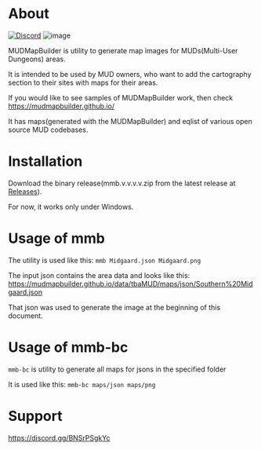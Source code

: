 # About
[![Discord](https://img.shields.io/discord/1335801517856264264)](https://discord.gg/BNSrPSgkYc)
![image](https://github.com/user-attachments/assets/0f4aeb43-31d8-46b7-9ef2-91c49e439e9b)


MUDMapBuilder is utility to generate map images for MUDs(Multi-User Dungeons) areas.

It is intended to be used by MUD owners, who want to add the cartography section to their sites with maps for their areas.

If you would like to see samples of MUDMapBuilder work, then check https://mudmapbuilder.github.io/

It has maps(generated with the MUDMapBuilder) and eqlist of various open source MUD codebases.

# Installation
Download the binary release(mmb.v.v.v.v.zip from the latest release at [Releases](https://github.com/rds1983/MUDMapBuilder/releases)). 

For now, it works only under Windows.

# Usage of mmb
The utility is used like this: `mmb Midgaard.json Midgaard.png`

The input json contains the area data and looks like this: https://mudmapbuilder.github.io/data/tbaMUD/maps/json/Southern%20Midgaard.json

That json was used to generate the image at the beginning of this document.

# Usage of mmb-bc
`mmb-bc` is utility to generate all maps for jsons in the specified folder

It is used like this: `mmb-bc maps/json maps/png`

# Support
https://discord.gg/BNSrPSgkYc

